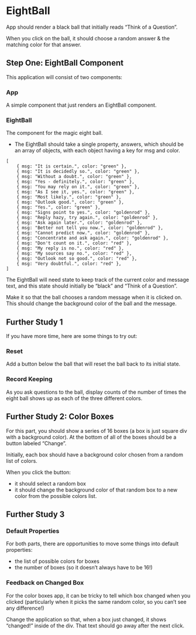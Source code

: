 # EightBall

App should render a black ball that initially reads “Think of a Question”.

When you click on the ball, it should choose a random answer & the matching color for that answer.

## Step One: EightBall Component

This application will consist of two components:

### App

A simple component that just renders an EightBall component.

### EightBall

The component for the magic eight ball.

- The EightBall should take a single property, answers, which should be an array of objects, with each object having a key for msg and color.

```
[
    { msg: "It is certain.", color: "green" },
    { msg: "It is decidedly so.", color: "green" },
    { msg: "Without a doubt.", color: "green" },
    { msg: "Yes - definitely.", color: "green" },
    { msg: "You may rely on it.", color: "green" },
    { msg: "As I see it, yes.", color: "green" },
    { msg: "Most likely.", color: "green" },
    { msg: "Outlook good.", color: "green" },
    { msg: "Yes.", color: "green" },
    { msg: "Signs point to yes.", color: "goldenrod" },
    { msg: "Reply hazy, try again.", color: "goldenrod" },
    { msg: "Ask again later.", color: "goldenrod" },
    { msg: "Better not tell you now.", color: "goldenrod" },
    { msg: "Cannot predict now.", color: "goldenrod" },
    { msg: "Concentrate and ask again.", color: "goldenrod" },
    { msg: "Don't count on it.", color: "red" },
    { msg: "My reply is no.", color: "red" },
    { msg: "My sources say no.", color: "red" },
    { msg: "Outlook not so good.", color: "red" },
    { msg: "Very doubtful.", color: "red" },
]
```

The EightBall will need state to keep track of the current color and message text, and this state should initially be “black” and “Think of a Question”.

Make it so that the ball chooses a random message when it is clicked on. This should change the background color of the ball and the message.

## Further Study 1

If you have more time, here are some things to try out:

### Reset

Add a button below the ball that will reset the ball back to its initial state.

### Record Keeping

As you ask questions to the ball, display counts of the number of times the eight ball shows up as each of the three different colors.

## Further Study 2: Color Boxes

For this part, you should show a series of 16 boxes (a box is just square div with a background color). At the bottom of all of the boxes should be a button labeled “Change”.

Initially, each box should have a background color chosen from a random list of colors.

When you click the button:

- it should select a random box
- it should change the background color of that random box to a new color from the possible colors list.

## Further Study 3

### Default Properties

For both parts, there are opportunities to move some things into default properties:

- the list of possible colors for boxes
- the number of boxes (so it doesn’t always have to be 16!)

### Feedback on Changed Box

For the color boxes app, it can be tricky to tell which box changed when you clicked (particularly when it picks the same random color, so you can’t see any difference!)

Change the application so that, when a box just changed, it shows “changed!” inside of the div. That text should go away after the next click.
